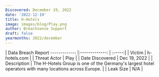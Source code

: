 ```yaml
---
Discovered: December 19, 2022
date: '2022-12-19'
title: H-Hotels
image: images/blog/Play.png
author: Breachsense Support
draft: false
yearmonths: 2022/december
---
```



| Data Breach Report
------------:     |:-------------:    | :-----:|
| Victim      | h-hotels.com      | 
| Threat Actor      | Play      | 
| Date Discovered      | Dec 19, 2022      | 
| Description      | The H-Hotels Group is one of the Germany's largest hotel operators with many locations across Europe.      | 
| Leak Size      | N/A      | 

